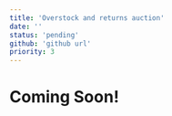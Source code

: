 ```yaml
---
title: 'Overstock and returns auction'
date: ''
status: 'pending'
github: 'github url'
priority: 3
---
```


# Coming Soon!